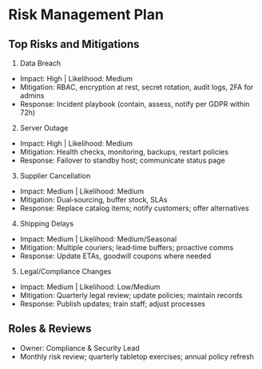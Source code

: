 # Risk Management Plan

## Top Risks and Mitigations

1) Data Breach
- Impact: High | Likelihood: Medium
- Mitigation: RBAC, encryption at rest, secret rotation, audit logs, 2FA for admins
- Response: Incident playbook (contain, assess, notify per GDPR within 72h)

2) Server Outage
- Impact: High | Likelihood: Medium
- Mitigation: Health checks, monitoring, backups, restart policies
- Response: Failover to standby host; communicate status page

3) Supplier Cancellation
- Impact: Medium | Likelihood: Medium
- Mitigation: Dual‑sourcing, buffer stock, SLAs
- Response: Replace catalog items; notify customers; offer alternatives

4) Shipping Delays
- Impact: Medium | Likelihood: Medium/Seasonal
- Mitigation: Multiple couriers; lead‑time buffers; proactive comms
- Response: Update ETAs, goodwill coupons where needed

5) Legal/Compliance Changes
- Impact: Medium | Likelihood: Low/Medium
- Mitigation: Quarterly legal review; update policies; maintain records
- Response: Publish updates; train staff; adjust processes

## Roles & Reviews
- Owner: Compliance & Security Lead
- Monthly risk review; quarterly tabletop exercises; annual policy refresh
